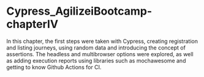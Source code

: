 # Cypress_AgilizeiBootcamp-chapterIV

In this chapter, the first steps were taken with Cypress, creating registration and listing journeys, using random data and introducing the concept of assertions. The headless and multibrowser options were explored, as well as adding execution reports using libraries such as mochawesome and getting to know Github Actions for CI.
